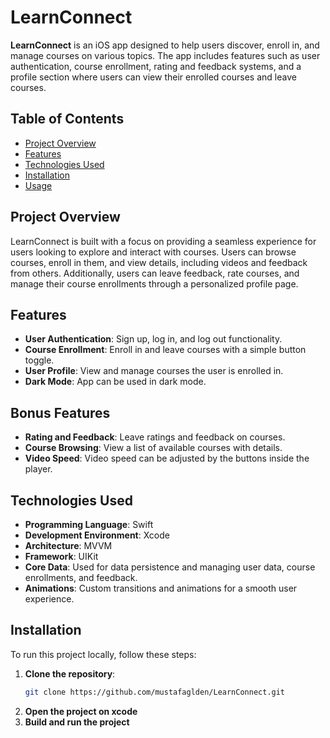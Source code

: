 # LearnConnect

**LearnConnect** is an iOS app designed to help users discover, enroll in, and manage courses on various topics. The app includes features such as user authentication, course enrollment, rating and feedback systems, and a profile section where users can view their enrolled courses and leave courses.

## Table of Contents
- [Project Overview](#project-overview)
- [Features](#features)
- [Technologies Used](#technologies-used)
- [Installation](#installation)
- [Usage](#usage)

## Project Overview
LearnConnect is built with a focus on providing a seamless experience for users looking to explore and interact with courses. Users can browse courses, enroll in them, and view details, including videos and feedback from others. Additionally, users can leave feedback, rate courses, and manage their course enrollments through a personalized profile page.

## Features
- **User Authentication**: Sign up, log in, and log out functionality.
- **Course Enrollment**: Enroll in and leave courses with a simple button toggle.
- **User Profile**: View and manage courses the user is enrolled in.
- **Dark Mode**: App can be used in dark mode. 

## Bonus Features
- **Rating and Feedback**: Leave ratings and feedback on courses.
- **Course Browsing**: View a list of available courses with details.
- **Video Speed**: Video speed can be adjusted by the buttons inside the player.

## Technologies Used
- **Programming Language**: Swift
- **Development Environment**: Xcode
- **Architecture**: MVVM
- **Framework**: UIKit
- **Core Data**: Used for data persistence and managing user data, course enrollments, and feedback.
- **Animations**: Custom transitions and animations for a smooth user experience.

## Installation
To run this project locally, follow these steps:

1. **Clone the repository**:
   ```bash
   git clone https://github.com/mustafaglden/LearnConnect.git
2. **Open the project on xcode**
3. **Build and run the project**

